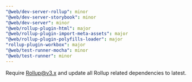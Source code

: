 ```yaml
---
"@web/dev-server-rollup": minor
"@web/dev-server-storybook": minor
"@web/dev-server": minor
"@web/rollup-plugin-html": major
"@web/rollup-plugin-import-meta-assets": major
"@web/rollup-plugin-polyfills-loader": major
"rollup-plugin-workbox": major
"@web/test-runner-mocha": minor
"@web/test-runner": minor
---
```


Require Rollup@v3.x and update all Rollup related dependencies to latest.
